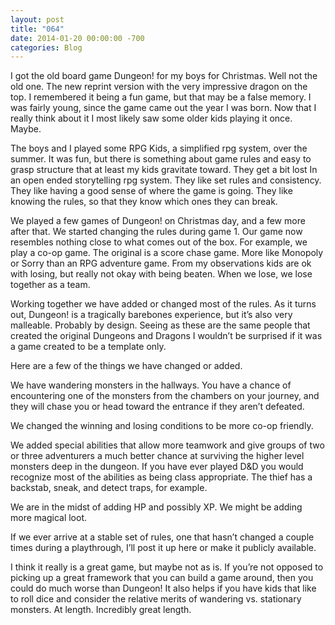 ```yaml
---
layout: post
title: "064"
date: 2014-01-20 00:00:00 -700
categories: Blog
---
```


I got the old board game Dungeon! for my boys for Christmas. Well not the old one. The new reprint version with the very impressive dragon on the top. I remembered it being a fun game, but that may be a false memory. I was fairly young, since the game came out the year I was born. Now that I really think about it I most likely saw some older kids playing it once. Maybe.

The boys and I played some RPG Kids, a simplified rpg system, over the summer. It was fun, but there is something about game rules and easy to grasp structure that at least my kids gravitate toward. They get a bit lost In an open ended storytelling rpg system. They like set rules and consistency. They like having a good sense of where the game is going. They like knowing the rules, so that they know which ones they can break.

We played a few games of Dungeon! on Christmas day, and a few more after that. We started changing the rules during game 1. Our game now resembles nothing close to what comes out of the box. For example, we play a co-op game. The original is a score chase game. More like Monopoly or Sorry than an RPG adventure game. From my observations kids are ok with losing, but really not okay with being beaten. When we lose, we lose together as a team.

Working together we have added or changed most of the rules. As it turns out, Dungeon! is a tragically barebones experience, but it’s also very malleable. Probably by design. Seeing as these are the same people that created the original Dungeons and Dragons I wouldn’t be surprised if it was a game created to be a template only.

Here are a few of the things we have changed or added.

We have wandering monsters in the hallways. You have a chance of encountering one of the monsters from the chambers on your journey, and they will chase you or head toward the entrance if they aren’t defeated.

We changed the winning and losing conditions to be more co-op friendly.

We added special abilities that allow more teamwork and give groups of two or three adventurers a much better chance at surviving the higher level monsters deep in the dungeon. If you have ever played D&D you would recognize most of the abilities as being class appropriate. The thief has a backstab, sneak, and detect traps, for example.

We are in the midst of adding HP and possibly XP. We might be adding more magical loot.

If we ever arrive at a stable set of rules, one that hasn’t changed a couple times during a playthrough, I’ll post it up here or make it publicly available.

I think it really is a great game, but maybe not as is. If you’re not opposed to picking up a great framework that you can build a game around, then you could do much worse than Dungeon! It also helps if you have kids that like to roll dice and consider the relative merits of wandering vs. stationary monsters. At length. Incredibly great length.
